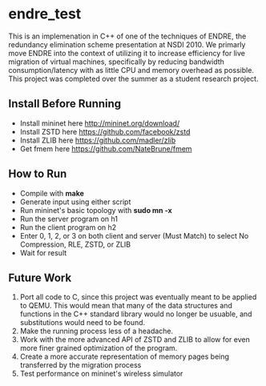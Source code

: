 # endre_test
This is an implemenation in C++ of one of the techniques of ENDRE, the redundancy elimination scheme presentation at NSDI 2010.
We primarly move ENDRE into the context of utilizing it to increase efficiency for live migration of virtual machines, specifically by reducing bandwidth consumption/latency
with as little CPU and memory overhead as possible.
This project was completed over the summer as a student research project.

## Install Before Running
* Install mininet here http://mininet.org/download/
* Install ZSTD here https://github.com/facebook/zstd
* Install ZLIB here https://github.com/madler/zlib
* Get fmem here https://github.com/NateBrune/fmem

## How to Run
* Compile with __make__
* Generate input using either script
* Run mininet's basic topology with __sudo mn -x__
* Run the server program on h1
* Run the client program on h2
* Enter 0, 1, 2, or 3 on both client and server (Must Match) to select No Compression, RLE, ZSTD, or ZLIB
* Wait for result

## Future Work
1. Port all code to C, since this project was eventually meant to be applied to QEMU.
This would mean that many of the data structures and functions in the C++ standard library would no longer be usuable, and substitutions would need to be found.
2. Make the running process less of a headache.
3. Work with the more advanced API of ZSTD and ZLIB to allow for even more finer grained optimization of the program.
4. Create a more accurate representation of memory pages being transferred by the migration process
5. Test performance on mininet's wireless simulator
